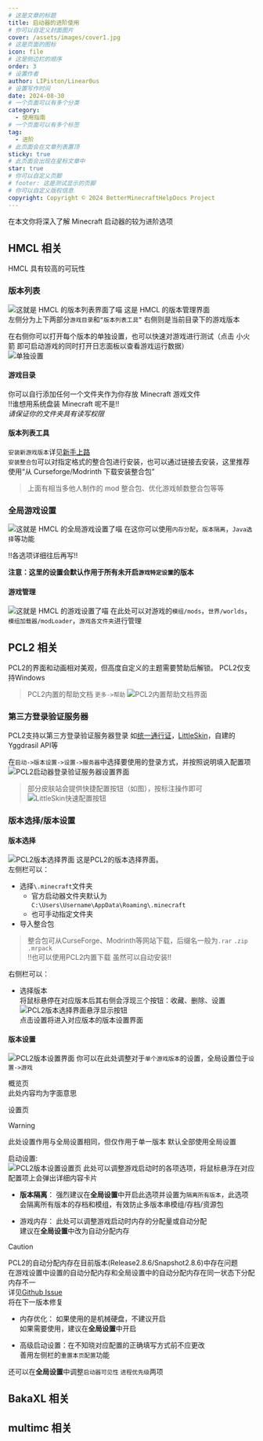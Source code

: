 ```yaml
---
# 这是文章的标题
title: 启动器的进阶使用
# 你可以自定义封面图片
cover: /assets/images/cover1.jpg
# 这是页面的图标
icon: file
# 这是侧边栏的顺序
order: 3
# 设置作者
author: LIPiston/Linear0us
# 设置写作时间
date: 2024-08-30
# 一个页面可以有多个分类
category:
  - 使用指南
# 一个页面可以有多个标签
tag:
  - 进阶
# 此页面会在文章列表置顶
sticky: true
# 此页面会出现在星标文章中
star: true
# 你可以自定义页脚
# footer: 这是测试显示的页脚
# 你可以自定义版权信息
copyright: Copyright © 2024 BetterMinecraftHelpDocs Project
---
```


在本文你将深入了解 Minecraft 启动器的较为进阶选项

## HMCL 相关

HMCL 具有较高的可玩性

### 版本列表

![这就是 HMCL 的版本列表界面了喵](image.png)
这是 HMCL 的版本管理界面  
左侧分为上下两部分`游戏目录`和`“版本列表工具”`
右侧则是当前目录下的游戏版本

在右侧你可以打开每个版本的单独设置，也可以快速对游戏进行测试（点击 小火箭 即可启动游戏的同时打开日志面板以查看游戏运行数据）  
![单独设置](image-1.png)

#### 游戏目录

你可以自行添加任何一个文件夹作为你存放 Minecraft 游戏文件  
!!谁想用系统盘装 Minecraft 呢不是!!  
_请保证你的文件夹具有读写权限_

#### 版本列表工具

`安装新游戏版本`详见[新手上路](/get-start/)  
`安装整合包`可以对指定格式的整合包进行安装，也可以通过链接去安装，这里推荐使用“从 Curseforge/Modrinth 下载安装整合包”
> 上面有相当多他人制作的 mod 整合包、优化游戏帧数整合包等等

### 全局游戏设置

![这就是 HMCL 的全局游戏设置了喵](image-2.png)
在这你可以使用`内存分配`，`版本隔离`，`Java选择`等功能  

!!各选项详细往后再写!!
  
__注意：这里的设置会默认作用于所有未开启`游戏特定设置`的版本__

#### 游戏管理

![这就是 HMCL 的游戏设置了喵](image-3.png)
在此处可以对游戏的`模组/mods`，`世界/worlds`，`模组加载器/modLoader`，`游戏各文件夹`进行管理

## PCL2 相关

PCL2的界面和动画相对美观，但高度自定义的主题需要赞助后解锁。 PCL2仅支持Windows

> PCL2内置的帮助文档 `更多->帮助`
> ![PCL2内置帮助文档界面](image-7.png)

### 第三方登录验证服务器

PCL2支持以第三方登录验证服务器登录 如[统一通行证](https://login.mc-user.com:233/account/login)，[LittleSkin](https://littleskin.cn/)，自建的Yggdrasil API等

在`启动->版本设置->设置->服务器`中选择要使用的登录方式，并按照说明填入配置项  
![PCL2启动器登录验证服务器设置界面](image-4.png)

> 部分皮肤站会提供快捷配置按钮（如图），按标注操作即可   
> ![LittleSkin快速配置按钮](image-5.png)
  
### 版本选择/版本设置

#### 版本选择

![PCL2版本选择界面](image-6.png)
这是PCL2的版本选择界面。  
左侧栏可以：
- 选择`\.minecraft`文件夹  
  - 官方启动器文件夹默认为`C:\Users\Username\AppData\Roaming\.minecraft`  
  - 也可手动指定文件夹
- 导入整合包
> 整合包可从CurseForge、Modrinth等网站下载，后缀名一般为`.rar` `.zip` `.mrpack`  
> !!也可以使用PCL2内置下载 虽然可以自动安装!!

右侧栏可以：
- 选择版本  
将鼠标悬停在对应版本后其右侧会浮现三个按钮：收藏、删除、设置  
![PCL2版本选择界面悬浮显示按钮](image-8.png)  
点击设置将进入对应版本的版本设置界面  

#### 版本设置

![PCL2版本设置界面](image-9.png)
你可以在此处调整对于`单个游戏版本`的设置，全局设置位于`设置->游戏`  

概览页  
此处内容均为字面意思

设置页  
> [!warning]
> 此处设置作用与全局设置相同，但仅作用于单一版本 默认全部使用全局设置   

启动设置:   
![PCL2版本设置设置页](image-10.png)
此处可以调整游戏启动时的各项选项，将鼠标悬浮在对应配置项上会弹出详细内容卡片   
- **版本隔离**：
  强烈建议在**全局设置**中开启此选项并设置为`隔离所有版本`，此选项会隔离所有版本的存档和模组，有效防止多版本串模组/存档/资源包

- 游戏内存：
  此处可以调整游戏启动时内存的分配量或自动分配      
  建议在**全局设置**中改为自动分配内存  

> [!caution]
> PCL2的自动分配内存在目前版本(Release2.8.6/Snapshot2.8.6)中存在问题    
> 在游戏设置中设置的自动分配内存和全局设置中的自动分配内存在同一状态下分配内存不一    
> 详见[Github Issue](https://github.com/Hex-Dragon/PCL2/issues/4752)  
> 将在下一版本修复   

- 内存优化：
  如果使用的是机械硬盘，不建议开启  
  如果需要使用，建议在**全局设置**中开启  

- 高级启动设置：在不知晓对应配置的正确填写方式前不应更改    
  善用左侧栏的`重置本页配置`功能

还可以在**全局设置**中调整`启动器可见性` `进程优先级`两项  

## BakaXL 相关

## multimc 相关
